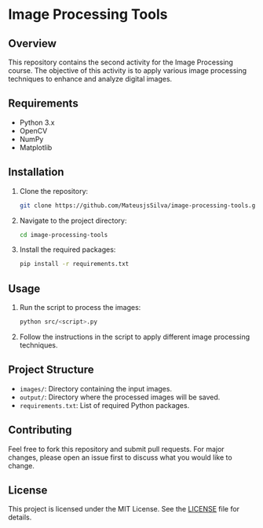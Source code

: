 # Image Processing Tools

## Overview
This repository contains the second activity for the Image Processing course. The objective of this activity is to apply various image processing techniques to enhance and analyze digital images.

## Requirements
- Python 3.x
- OpenCV
- NumPy
- Matplotlib

## Installation
1. Clone the repository:
    ```bash
    git clone https://github.com/MateusjsSilva/image-processing-tools.git
    ```
2. Navigate to the project directory:
    ```bash
    cd image-processing-tools
    ```
3. Install the required packages:
    ```bash
    pip install -r requirements.txt
    ```

## Usage
1. Run the script to process the images:
    ```bash
    python src/<script>.py
    ```
2. Follow the instructions in the script to apply different image processing techniques.

## Project Structure
- `images/`: Directory containing the input images.
- `output/`: Directory where the processed images will be saved.
- `requirements.txt`: List of required Python packages.

## Contributing
Feel free to fork this repository and submit pull requests. For major changes, please open an issue first to discuss what you would like to change.

## License
This project is licensed under the MIT License. See the [LICENSE](LICENSE) file for details.
